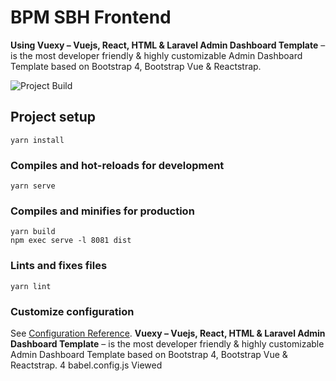 # BPM SBH Frontend

**Using Vuexy – Vuejs, React, HTML & Laravel Admin Dashboard Template** – is the most developer friendly & highly customizable Admin Dashboard Template based on Bootstrap 4, Bootstrap Vue & Reactstrap.

<img src="https://ci.appveyor.com/api/projects/status/8f7a92y0wa6w6y2b?svg=true" alt="Project Build">

## Project setup
```
yarn install
```

### Compiles and hot-reloads for development
```
yarn serve
```

### Compiles and minifies for production
```
yarn build
npm exec serve -l 8081 dist
```

### Lints and fixes files
```
yarn lint
```

### Customize configuration
See [Configuration Reference](https://cli.vuejs.org/config/).
**Vuexy – Vuejs, React, HTML & Laravel Admin Dashboard Template** – is the most developer friendly & highly customizable Admin Dashboard Template based on Bootstrap 4, Bootstrap Vue & Reactstrap.
 4  babel.config.js 
Viewed
